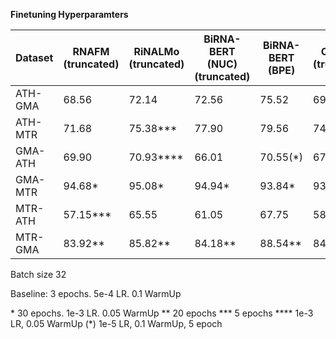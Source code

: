 **Finetuning Hyperparamters**

| Dataset    | RNAFM (truncated)  | RiNALMo (truncated) |  BiRNA-BERT (NUC) (truncated) | BiRNA-BERT (BPE) | CORAIN (truncated)|
|------------|--------------------|--------------------|---------------------------------|---------------------|-----------------|
| ATH-GMA    | 68.56              | 72.14              | 72.56                           | 75.52               | 69              |
| ATH-MTR    | 71.68              | 75.38***           | 77.90                           | 79.56               | 74              |
| GMA-ATH    | 69.90              | 70.93****          | 66.01                           | 70.55(*)            | 67              |
| GMA-MTR    | 94.68*             | 95.08*             | 94.94*                          | 93.84*              | 93              |
| MTR-ATH    | 57.15***           | 65.55              | 61.05                           | 67.75               | 58              |
| MTR-GMA    | 83.92**            | 85.82**            | 84.18**                         | 88.54**             | 84              |

Batch size 32

Baseline: 3 epochs. 5e-4 LR. 0.1 WarmUp

\*     30 epochs. 1e-3 LR. 0.05 WarmUp
\**    20 epochs
\***   5 epochs
\****  1e-3 LR, 0.05 WarmUp
(*)    1e-5 LR, 0.1 WarmUp, 5 epoch
